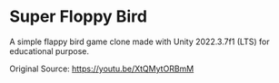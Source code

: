 # Super Floppy Bird

A simple flappy bird game clone made with Unity 2022.3.7f1 (LTS) for educational purpose.

Original Source: https://youtu.be/XtQMytORBmM
